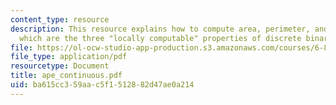 ```yaml
---
content_type: resource
description: This resource explains how to compute area, perimeter, and Euler numbers
  which are the three "locally computable" properties of discrete binary images.
file: https://ol-ocw-studio-app-production.s3.amazonaws.com/courses/6-801-machine-vision-fall-2004/ba615cc359aac5f1512882d47ae0a214_ape_continuous.pdf
file_type: application/pdf
resourcetype: Document
title: ape_continuous.pdf
uid: ba615cc3-59aa-c5f1-5128-82d47ae0a214
---
```


